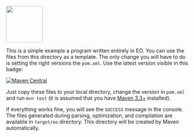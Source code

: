 <img src="http://cf.jare.io/?u=http%3A%2F%2Fwww.yegor256.com%2Fimages%2Fbooks%2Felegant-objects%2Fcactus.svg" height="100px" />

This is a simple example a program written entirely in EO.
You can use the files from this directory as a template.
The only change you will have to do is setting
the right versions the `pom.xml`. Use the latest version
visible in this badge:

[![Maven Central](https://img.shields.io/maven-central/v/org.eolang/eo-maven-plugin.svg)](https://maven-badges.herokuapp.com/maven-central/org.eolang/eo-maven-plugin)

Just copy these files to your local directory, change the
version in `pom.xml` and run `mvn test` (it is assumed that
you have [Maven 3.3+](https://maven.apache.org/) installed).

If everything works fine, you will see the `SUCCESS` message
in the console. The files generated during parsing, optimization,
and compilation are available in `target/eo` directory. This directory
will be created by Maven automatically.
